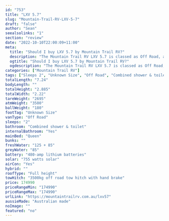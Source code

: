 ```yaml
---
id: "753"
title: "LXV 5.7"
slug: "Mountain-Trail-RV-LXV-5-7"
draft: "false"
author: "Sean"
seealsolinks: "1"
section: "review"
date: "2022-10-10T22:00:09+11:00"
meta:
  title: "Should I buy LXV 5.7 by Mountain Trail RV?"
  description: "The Mountain Trail RV LXV 5.7 is classed as Off Road, and sleeps 2 people. It is Australian made and comes in at Unknown Size. It generally has Combined shower & toilet."
  ogtitle: "Should I buy LXV 5.7 by Mountain Trail RV?"
  ogdescription: "The Mountain Trail RV LXV 5.7 is classed as Off Road, and sleeps 2 people. It is Australian made and comes in at Unknown Size. It generally has Combined shower & toilet."
categories: ["Mountain Trail RV"]
tags: ["Sleeps 2", "Unknown Size", "Off Road", "Combined shower & toilet", "Full height", "Over 100k", "Australian made"]
totalLength: "7.24"
bodyLength: ""
totalHeight: "2.885"
totalWidth: "2.22"
tareWeight: "2695"
atmWeight: "3500"
ballWeight: "180"
footTag: "Unknown Size"
vanType: "Off Road"
sleeps: "2"
bathroom: "Combined shower & toilet"
internalBathroom: "Yes"
mainBed: "Queen"
bunks: ""
freshWater: "125 + 85"
greyWater: "85"
battery: "480-amp lithium batteries"
solar: "755 watts solar"
airCon: "Yes"
hybrid: ""
roofType: "Full height"
towHitch: "3500kg off road tow hitch with hand brake"
price: 174990
priceRangeMin: "174990"
priceRangeMax: "174990"
urlLink: "https://mountaintrailrv.com.au/lxv57"
aussieMade: "Australian made"
noImage: ""
featured: "no"
---
```

